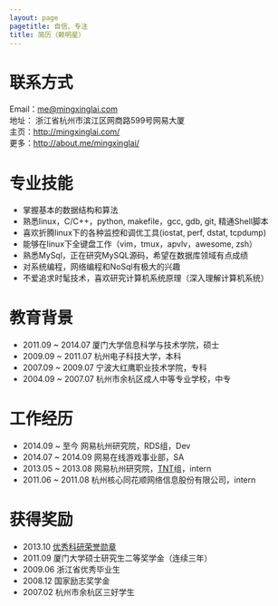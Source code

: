 ```yaml
---
layout: page
pagetitle: 自信、专注
title: 简历（赖明星）
---
```


# 联系方式

Email：me@mingxinglai.com  
地址： 浙江省杭州市滨江区网商路599号网易大厦  
主页：<http://mingxinglai.com/>  
更多：<http://about.me/mingxinglai/>  

# 专业技能

- 掌握基本的数据结构和算法
- 熟悉linux，C/C++，python, makefile，gcc, gdb, git, 精通Shell脚本
- 喜欢折腾linux下的各种监控和调优工具(iostat, perf, dstat, tcpdump)
- 能够在linux下全键盘工作（vim，tmux，apvlv，awesome, zsh）
- 熟悉MySql，正在研究MySQL源码，希望在数据库领域有点成绩
- 对系统编程，网络编程和NoSql有极大的兴趣
- 不爱追求时髦技术，喜欢研究计算机系统原理（深入理解计算机系统）

# 教育背景

- 2011.09 ~ 2014.07 厦门大学信息科学与技术学院，硕士
- 2009.09 ~ 2011.07 杭州电子科技大学，本科
- 2007.09 ~ 2009.07 宁波大红鹰职业技术学院，专科
- 2004.09 ~ 2007.07 杭州市余杭区成人中等专业学校，中专

# 工作经历

- 2014.09 ~ 至今 网易杭州研究院，RDS组，Dev
- 2014.07 ~ 2014.09 网易在线游戏事业部，SA
- 2013.05 ~ 2013.08 网易杭州研究院，[TNT](http://hedengcheng.com/)组，intern
- 2011.06 ~ 2011.08 杭州核心同花顺网络信息股份有限公司，intern

# 获得奖励

- 2013.10 [优秀科研荣誉勋章](http://dblab.xmu.edu.cn/node/464)
- 2011.09 厦门大学硕士研究生二等奖学金（连续三年）
- 2009.06 浙江省优秀毕业生
- 2008.12 国家励志奖学金
- 2007.02 杭州市余杭区三好学生

